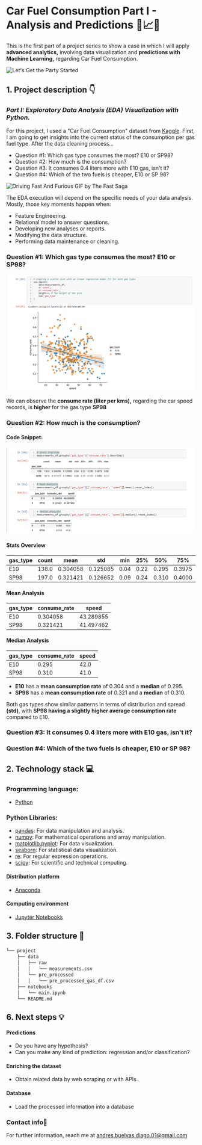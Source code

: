 # **Car Fuel Consumption Part I - Analysis and Predictions 🚗📈🔮**

This is the first part of a project series to show a case in which I will apply **advanced analytics,** involving data visualization and **predictions with Machine Learning,** regarding Car Fuel Consumption.

![Let's Get the Party Started](https://media.giphy.com/media/lNGyr4FWfRO8S8LARn/giphy.gif)


## 1. Project description 👇
 
### _Part I: Exploratory Data Analysis (EDA) Visualization with Python._

For this project, I used a "Car Fuel Consumption" dataset from [Kaggle](https://www.kaggle.com/datasets/anderas/car-consume/). 
First, I am going to get insights into the current status of the consumption per gas fuel type. After the data cleaning process...

- Question #1: Which gas type consumes the most? E10 or SP98?
- Question #2: How much is the consumption?
- Question #3: It consumes 0.4 liters more with E10 gas, isn't it?
- Question #4: Which of the two fuels is cheaper, E10 or SP 98?

![Driving Fast And Furious GIF by The Fast Saga](https://media3.giphy.com/media/v1.Y2lkPTc5MGI3NjExcmtkcHMzbTJsODltamZtaDFhN3cxM2d6OTRncWVtYng3OWtkOGIzdSZlcD12MV9pbnRlcm5hbF9naWZfYnlfaWQmY3Q9Zw/2EWa4uTH39d2NTJRGy/giphy.gif)

The EDA execution will depend on the specific needs of your data analysis. Mostly, those key moments happen when:

- Feature Engineering.
- Relational model to answer questions.
- Developing new analyses or reports.
- Modifying the data structure.
- Performing data maintenance or cleaning.

### Question #1: Which gas type consumes the most? E10 or SP98?

![question_1](https://github.com/AndrewBavuels/Car-Fuel-Consumption-Part-I/blob/main/images/question_1.png)

We can observe the **consume rate (liter per kms),** regarding the car speed records, is **higher** for the gas type **SP98**

### Question #2: How much is the consumption?

#### Code Snippet:

![question_2](https://github.com/AndrewBavuels/Car-Fuel-Consumption-Part-I/blob/main/images/question_2.png)

#### Stats Overview

| gas_type | count | mean     | std      | min  | 25%    | 50%    | 75%    | max  |
|----------|-------|----------|----------|------|--------|--------|--------|------|
| E10      | 138.0 | 0.304058 | 0.125085 | 0.04 | 0.22   | 0.295  | 0.3975 | 0.68 |
| SP98     | 197.0 | 0.321421 | 0.126652 | 0.09 | 0.24   | 0.310  | 0.4000 | 0.73 |

#### Mean Analysis

| gas_type | consume_rate |   speed   |
|----------|--------------|-----------|
| E10      |   0.304058   | 43.289855 |
| SP98     |   0.321421   | 41.497462 |

#### Median Analysis

| gas_type | consume_rate |   speed   |
|----------|--------------|-----------|
| E10      |      0.295   |    42.0   |
| SP98     |      0.310   |    41.0   |


- **E10** has a **mean consumption rate** of 0.304 and a **median** of 0.295.
- **SP98** has a **mean consumption rate** of 0.321 and a **median** of 0.310.
  

Both gas types show similar patterns in terms of distribution and spread **(std)**, with **SP98 having a slightly higher average consumption rate** compared to E10.

### Question #3: It consumes 0.4 liters more with E10 gas, isn't it?

### Question #4: Which of the two fuels is cheaper, E10 or SP 98?

## **2. Technology stack 💻**

### Programming language:
- [Python](https://docs.python.org/3/)

### Python Libraries:
- [pandas](https://pandas.pydata.org/docs/reference/frame.html): For data manipulation and analysis.
- [numpy](https://numpy.org/doc/stable/): For mathematical operations and array manipulation.
- [matplotlib.pyplot](https://matplotlib.org/stable/contents.html): For data visualization.
- [seaborn](https://seaborn.pydata.org/): For statistical data visualization.
- [re](https://docs.python.org/3/library/re.html): For regular expression operations.
- [scipy](https://docs.scipy.org/doc/scipy-1.12.0/reference/generated/scipy.stats.skewnorm.html): For scientific and technical computing.




#### Distribution platform
- [Anaconda](https://www.anaconda.com/)

#### Computing environment
- [Jupyter Notebooks](https://jupyter.org/)

## **3. Folder structure 📁**
```
└── project
    ├── data
    │   ├── raw
    │   │   └── measurements.csv
    │   └── pre_processed
    │   │   └── pre_processed_gas_df.csv
    ├── notebooks
    │   └── main.ipynb
    └── README.md    
```
## **6. Next steps 💡**

#### Predictions

- Do you have any hypothesis?
- Can you make any kind of prediction: regression and/or classification?


#### Enriching the dataset

- Obtain related data by web scraping or with APIs.

#### Database

- Load the processed information into a database

###  **Contact info📧**
For further information, reach me at andres.buelvas.diago.01@gmail.com
